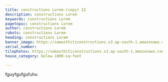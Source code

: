 ```yaml
---
title: constructions Lorem-(copy) 22
description: constructions Lorem
keywords: constructions Lorem
pagetopic: constructions Lorem
author: constructions Lorem
robots: constructions Lorem
heading: constructions Lorem
banner_image: https://samasthiticonstructions.s3.ap-south-1.amazonaws.com/uploads/wall-3.jpg
serial_number: 
tilephotos: https://samasthiticonstructions.s3.ap-south-1.amazonaws.com/uploads/wal-4.jpg
house_category: below-1000-sq-feet

---
```

fguyfgufgufuhu